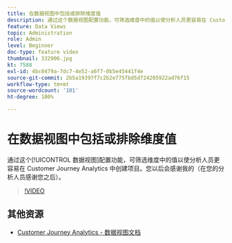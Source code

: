 ```yaml
---
title: 在数据视图中包括或排除维度值
description: 通过这个数据视图配置功能，可筛选维度中的值以使分析人员更容易在 Customer Journey Analytics 中创建项目。您以后会感谢我的（在您的分析人员感谢您之后）。
feature: Data Views
topic: Administration
role: Admin
level: Beginner
doc-type: feature video
thumbnail: 332906.jpg
kt: 7588
exl-id: 4bc0479a-7dc7-4e52-a6f7-0b5e45441f4e
source-git-commit: 2b5a19397f7c2b2e775fbd5d724205922ad76f15
workflow-type: tm+mt
source-wordcount: '101'
ht-degree: 100%

---
```


# 在数据视图中包括或排除维度值

通过这个[!UICONTROL 数据视图]配置功能，可筛选维度中的值以使分析人员更容易在 Customer Journey Analytics 中创建项目。您以后会感谢我的（在您的分析人员感谢您之后）。

>[!VIDEO](https://video.tv.adobe.com/v/332906/?quality=12&learn=on)

## 其他资源

* [Customer Journey Analytics - 数据视图文档](https://experienceleague.adobe.com/docs/analytics-platform/using/cja-dataviews/create-dataview.html?lang=zh-Hans)

